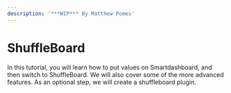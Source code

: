 ```yaml
---
description: '***WIP*** By Matthew Pomes'
---
```


# ShuffleBoard

In this tutorial, you will learn how to put values on Smartdashboard, and then switch to ShuffleBoard. We will also cover some of the more advanced features. As an optional step, we will create a shuffleboard plugin.

